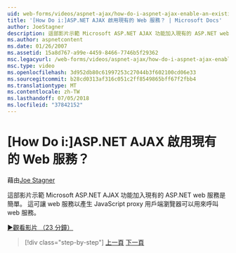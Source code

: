```yaml
---
uid: web-forms/videos/aspnet-ajax/how-do-i-aspnet-ajax-enable-an-existing-web-service
title: '[How Do i:]ASP.NET AJAX 啟用現有的 Web 服務？ | Microsoft Docs'
author: JoeStagner
description: 這部影片示範 Microsoft ASP.NET AJAX 功能加入現有的 ASP.NET web 服務是簡單。 這可讓 web 服務以 gene...
ms.author: aspnetcontent
ms.date: 01/26/2007
ms.assetid: 15a8d767-a99e-4459-8466-7746b5f29362
msc.legacyurl: /web-forms/videos/aspnet-ajax/how-do-i-aspnet-ajax-enable-an-existing-web-service
msc.type: video
ms.openlocfilehash: 3d952db80c61997253c27044b3f602100cd06e33
ms.sourcegitcommit: b28cd0313af316c051c2ff8549865bff67f2fbb4
ms.translationtype: MT
ms.contentlocale: zh-TW
ms.lasthandoff: 07/05/2018
ms.locfileid: "37842152"
---
```

<a name="how-do-i-aspnet-ajax-enable-an-existing-web-service"></a>[How Do i:]ASP.NET AJAX 啟用現有的 Web 服務？
====================
藉由[Joe Stagner](https://github.com/JoeStagner)

這部影片示範 Microsoft ASP.NET AJAX 功能加入現有的 ASP.NET web 服務是簡單。 這可讓 web 服務以產生 JavaScript proxy 用戶端瀏覽器可以用來呼叫 web 服務。

[&#9654;觀看影片 （23 分鐘）](https://channel9.msdn.com/Blogs/ASP-NET-Site-Videos/how-do-i-aspnet-ajax-enable-an-existing-web-service)

> [!div class="step-by-step"]
> [上一頁](how-do-i-add-aspnet-ajax-features-to-an-existing-web-application.md)
> [下一頁](how-do-i-use-the-aspnet-ajax-client-library-controls.md)
